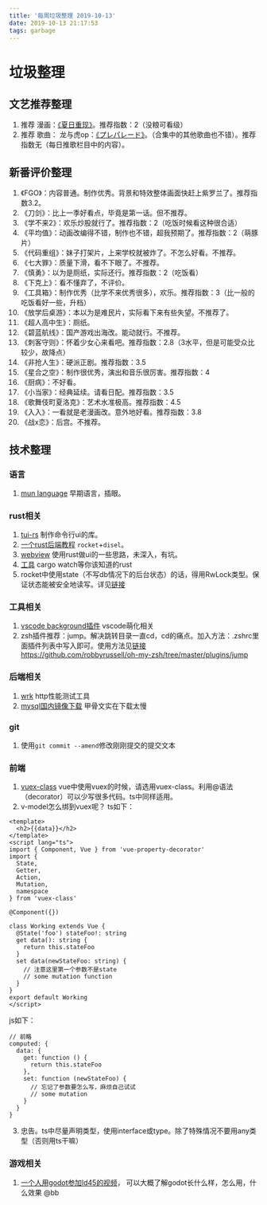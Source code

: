 ```yaml
---
title: '每周垃圾整理 2019-10-13'
date: 2019-10-13 21:17:53
tags: garbage
---
```


# 垃圾整理

## 文艺推荐整理

1. 推荐 漫画：[《夏日重现》](https://manhua.dmzj.com/summertimerendring)。推荐指数：2（没粮可看级）
1. 推荐 歌曲： 龙与虎op：[《プレパレード》](https://www.bilibili.com/video/av30745072)。（合集中的其他歌曲也不错）。推荐指数无（每日推歌栏目中的内容）。

## 新番评价整理

1. 《FGO》：内容普通。制作优秀。背景和特效整体画面快赶上紫罗兰了。推荐指数3.2。
1. 《刀剑》：比上一季好看点，毕竟是第一话。但不推荐。
1. 《学不来2》：欢乐炒股就行了。推荐指数：2（吃饭时候看这种很合适）
1. 《平均值》：动画改编得不错，制作也不错，超我预期了。推荐指数：2（萌豚片）
1. 《代码重组》：妹子打架片，上来学校就被炸了。不怎么好看。不推荐。
1. 《七大罪》：质量下滑，看不下眼了。不推荐。
1. 《慎勇》：以为是厕纸，实际还行。推荐指数：2（吃饭看）
1. 《下克上》：看不懂弃了，不评价。
1. 《工具箱》：制作优秀（比学不来优秀很多），欢乐。推荐指数：3（比一般的吃饭看好一些，升档）
1. 《放学后桌游》：本以为是难民片，实际看下来有些失望。不推荐了。
1. 《超人高中生》：厕纸。
1. 《碧蓝航线》：国产游戏出海改。能动就行。不推荐。
1. 《刺客守则》：怀着少女心来看吧。推荐指数：2.8（3水平，但是可能受众比较少，故降点）
1. 《非抢人生》：硬派正剧。推荐指数：3.5
1. 《星合之空》：制作很优秀，演出和音乐很厉害。推荐指数：4
1. 《厨病》：不好看。
1. 《小当家》：经典延续。请看日配。推荐指数：3.5
1. 《歌舞伎町夏洛克》：艺术水准极高。推荐指数：4.5
1. 《入入》：一看就是老漫画改。意外地好看。推荐指数：3.8
1. 《战x恋》：后宫。不推荐。

## 技术整理

### 语言

1. [mun language](https://mun-lang.org/) 早期语言，插眼。

### rust相关

1. [tui-rs](https://github.com/fdehau/tui-rs) 制作命令行ui的库。
1. [一个rust后端教程](https://medium.com/sean3z/building-a-restful-crud-api-with-rust-1867308352d8) `rocket`+`disel`。
1. [webview](https://github.com/Boscop/web-view) 使用rust做ui的一些思路，未深入，有坑。
1. [工具](https://dev.to/cad97/rust-must-know-crates-5ad8) cargo watch等你该知道的rust
1. rocket中使用state（不写db情况下的后台状态）的话，得用RwLock类型。保证状态能被安全地读写。详见[链接](https://github.com/SergioBenitez/Rocket/issues/359)

### 工具相关

1. [vscode background插件](https://marketplace.visualstudio.com/items?itemName=shalldie.background) vscode萌化相关
1. zsh插件推荐：jump。解决跳转目录一直cd，cd的痛点。加入方法：.zshrc里面插件列表中写入即可。使用方法见[链接]()
https://github.com/robbyrussell/oh-my-zsh/tree/master/plugins/jump

### 后端相关

1. [wrk](https://github.com/wg/wrk) http性能测试工具
1. [mysql国内镜像下载](http://mirrors.sohu.com/mysql/MySQL-8.0/) 甲骨文实在下载太慢

### git

1. 使用`git commit --amend`修改刚刚提交的提交文本

### 前端

1. [vuex-class](https://github.com/ktsn/vuex-class) vue中使用vuex的时候，请选用vuex-class。利用@语法（decorator）可以少写很多代码。ts中同样适用。
1. v-model怎么绑到vuex呢？
ts如下：
``` vue
<template>
  <h2>{{data}}</h2>
</template>
<script lang="ts">
import { Component, Vue } from 'vue-property-decorator'
import {
  State,
  Getter,
  Action,
  Mutation,
  namespace
} from 'vuex-class'

@Component({})

class Working extends Vue {
  @State('foo') stateFoo!: string
  get data(): string {
    return this.stateFoo
  }
  set data(newStateFoo: string) {
    // 注意这里第一个参数不是state
    // some mutation function
  }
}
export default Working
</script>
```

js如下：
```
// 前略
computed: {
  data: {
    get: function () {
      return this.stateFoo
    },
    set: function (newStateFoo) {
      // 忘记了参数要怎么写，麻烦自己试试
      // some mutation
    }
  }
}
```
3. 忠告。ts中尽量声明类型，使用interface或type。除了特殊情况不要用any类型（否则用ts干嘛）

### 游戏相关

1. [一个人用godot参加ld45的视频](https://www.bilibili.com/video/av71007586)， 可以大概了解godot长什么样，怎么用，什么效果 @bb